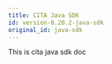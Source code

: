 ```yaml
---
title: CITA Java SDK
id: version-0.20.2-java-sdk
original_id: java-sdk
---
```

This is cita java sdk doc